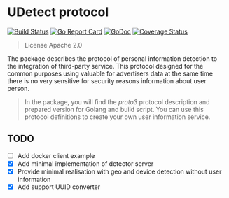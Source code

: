 # UDetect protocol

[![Build Status](https://github.com/sspserver/udetect/workflows/run%20tests/badge.svg)](https://github.com/sspserver/udetect/actions?workflow=run%20tests)
[![Go Report Card](https://goreportcard.com/badge/github.com/sspserver/udetect)](https://goreportcard.com/report/github.com/sspserver/udetect)
[![GoDoc](https://godoc.org/github.com/sspserver/udetect?status.svg)](https://godoc.org/github.com/sspserver/udetect)
[![Coverage Status](https://coveralls.io/repos/github/sspserver/udetect/badge.svg)](https://coveralls.io/github/sspserver/udetect)

> License Apache 2.0

The package describes the protocol of personal information detection to the integration of third-party service.
This protocol designed for the common purposes using valuable for advertisers data at the same time there is
no very sensitive for security reasons information about user person.

> In the package, you will find the *proto3* protocol description and prepared version for Golang and build script.
> You can use this protocol definitions to create your own user information service.

## TODO

* [ ] Add docker client example
* [x] Add minimal implementation of detector server
* [x] Provide minimal realisation with geo and device detection without user information
* [x] Add support UUID converter

